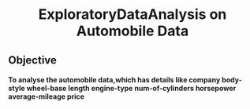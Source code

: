 

<html>
  <h1 align='center'>
    ExploratoryDataAnalysis on Automobile Data
  </h1>
  <h2>
    Objective
  </h2>
  <h4>
    To analyse the automobile data,which has details like 
     company 
     body-style        
     wheel-base  
     length       
     engine-type    
     num-of-cylinders   
     horsepower
     average-mileage   
     price            

  </h4>
  </html>
  

